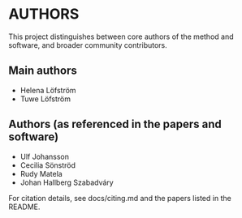 # AUTHORS

This project distinguishes between core authors of the method and software, and broader community contributors.

## Main authors

- Helena Löfström
- Tuwe Löfström

## Authors (as referenced in the papers and software)

- Ulf Johansson
- Cecilia Sönströd
- Rudy Matela
- Johan Hallberg Szabadváry

For citation details, see docs/citing.md and the papers listed in the README.
